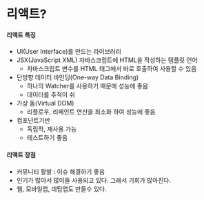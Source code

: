 # 리액트?

#### 리액트 특징&#x20;

* UI(User Interface)를 만드는 라이브러리
* JSX(JavaScript XML) 자바스크립트에 HTML을 작성하는 템플릿 언어&#x20;
  * 자바스크립트 변수를 HTML 태그에서 바로 호출하여 사용할 수 있음&#x20;
* 단방향 데이터 바인딩(One-way Data Binding)
  * 하나의 Watcher를 사용하기 때문에 성능에 좋음&#x20;
  * 데이터를 추적이 쉬
* 가상 돔(Virtual DOM)
  * 리플로우, 리페인트 연산을 최소화 하여 성능에 좋음&#x20;
* 컴포넌트기반&#x20;
  * 독립적, 재사용 가능
  * 테스트하기 좋음

#### 리액트 장점

* 커뮤니티 활발 : 이슈 해결하기 좋음
* 인기가 많아서 많이들 사용되고 있다. 그래서 기회가 많아진다.
* 웹, 모바일앱, 데탑앱도 만들수 있다.





